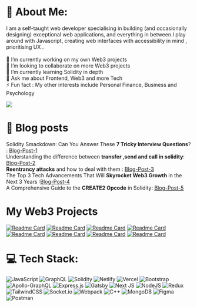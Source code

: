 # 💫 About Me:
I am a self-taught web developer specialising in building (and occasionally designing) exceptional web applications, and everything in between.I play around with Javascript, creating web interfaces with accessibility in mind , prioritising UX .<br><br>🔭 I’m currently working on my own Web3 projects<br>👯 I’m looking to collaborate on more Web3 projects<br>🌱 I’m currently learning Solidity in depth<br>💬 Ask me about Frontend, Web3 and more Tech<br>⚡ Fun fact : My other interests include Personal Finance, Business and Psychology

[![](https://visitcount.itsvg.in/api?id=SrinivasJoshi&icon=0&color=0)](https://visitcount.itsvg.in)
# 📩 Blog posts
Solidity Smackdown: Can You Answer These **7 Tricky Interview Questions**? : [Blog-Post-1](https://medium.com/coinsbench/solidity-smackdown-can-you-answer-these-7-tricky-interview-questions-f3fc01530276)
<br>
Understanding the difference between **transfer ,send and call in solidity**: [Blog-Post-2](https://medium.com/coinsbench/understanding-the-difference-between-transfer-send-and-call-in-solidity-53b592efb4d1)
<br>
**Reentrancy attacks** and how to deal with them : [Blog-Post-3](https://medium.com/coinsbench/reentrancy-attacks-and-how-to-deal-with-them-16da3a2549)
<br>
The Top 3 Tech Advancements That Will **Skyrocket Web3 Growth** in the Next 3 Years :[Blog-Post-4](https://medium.com/coinmonks/the-top-3-tech-advancements-that-will-skyrocket-web3-growth-in-the-next-3-years-6abc039be0a8)
<br>
A Comprehensive Guide to the **CREATE2 Opcode** in Solidity: [Blog-Post-5](https://medium.com/coinsbench/a-comprehensive-guide-to-the-create2-opcode-in-solidity-7c6d40e3f1af)
<br>

# My Web3 Projects
[![Readme Card](https://github-readme-stats.vercel.app/api/pin/?username=SrinivasJoshi&repo=Dappify)](https://github.com/SrinivasJoshi/Dappify)
[![Readme Card](https://github-readme-stats.vercel.app/api/pin/?username=SrinivasJoshi&repo=Dappify)](https://github.com/SrinivasJoshi/Reactify)
[![Readme Card](https://github-readme-stats.vercel.app/api/pin/?username=SrinivasJoshi&repo=epic-wars)](https://github.com/SrinivasJoshi/epic-wars)
[![Readme Card](https://github-readme-stats.vercel.app/api/pin/?username=SrinivasJoshi&repo=BizToken)](https://github.com/SrinivasJoshi/BizToken)
[![Readme Card](https://github-readme-stats.vercel.app/api/pin/?username=SrinivasJoshi&repo=Hash-2-Win)](https://github.com/SrinivasJoshi/Hash-2-Win)
[![Readme Card](https://github-readme-stats.vercel.app/api/pin/?username=SrinivasJoshi&repo=cosmo-nfts)](https://github.com/SrinivasJoshi/cosmo-nfts)
[![Readme Card](https://github-readme-stats.vercel.app/api/pin/?username=SrinivasJoshi&repo=Music-NFTs)](https://github.com/SrinivasJoshi/Music-NFTs)
[![Readme Card](https://github-readme-stats.vercel.app/api/pin/?username=SrinivasJoshi&repo=library-management-solidity)](https://github.com/SrinivasJoshi/library-management-solidity)
<br>

# 💻 Tech Stack:
![JavaScript](https://img.shields.io/badge/javascript-%23323330.svg?style=flat&logo=javascript&logoColor=%23F7DF1E) ![GraphQL](https://img.shields.io/badge/-GraphQL-E10098?style=flat&logo=graphql&logoColor=white) ![Solidity](https://img.shields.io/badge/Solidity-%23363636.svg?style=flat&logo=solidity&logoColor=white) ![Netlify](https://img.shields.io/badge/netlify-%23000000.svg?style=flat&logo=netlify&logoColor=#00C7B7) ![Vercel](https://img.shields.io/badge/vercel-%23000000.svg?style=flat&logo=vercel&logoColor=white) ![Bootstrap](https://img.shields.io/badge/bootstrap-%23563D7C.svg?style=flat&logo=bootstrap&logoColor=white) ![Apollo-GraphQL](https://img.shields.io/badge/-ApolloGraphQL-311C87?style=flat&logo=apollo-graphql) ![Express.js](https://img.shields.io/badge/express.js-%23404d59.svg?style=flat&logo=express&logoColor=%2361DAFB) ![Gatsby](https://img.shields.io/badge/Gatsby-%23663399.svg?style=flat&logo=gatsby&logoColor=white) ![Next JS](https://img.shields.io/badge/Next-black?style=flat&logo=next.js&logoColor=white) ![NodeJS](https://img.shields.io/badge/node.js-6DA55F?style=flat&logo=node.js&logoColor=white) ![Redux](https://img.shields.io/badge/redux-%23593d88.svg?style=flat&logo=redux&logoColor=white) ![TailwindCSS](https://img.shields.io/badge/tailwindcss-%2338B2AC.svg?style=flat&logo=tailwind-css&logoColor=white) ![Socket.io](https://img.shields.io/badge/Socket.io-black?style=flat&logo=socket.io&badgeColor=010101) ![Webpack](https://img.shields.io/badge/webpack-%238DD6F9.svg?style=flat&logo=webpack&logoColor=black) ![C++](https://img.shields.io/badge/c++-%2300599C.svg?style=flat&logo=c%2B%2B&logoColor=white) ![MongoDB](https://img.shields.io/badge/MongoDB-%234ea94b.svg?style=flat&logo=mongodb&logoColor=white) 	![Figma](https://img.shields.io/badge/figma-%23F24E1E.svg?style=flat&logo=figma&logoColor=white) ![Postman](https://img.shields.io/badge/Postman-FF6C37?style=flat&logo=postman&logoColor=white)

